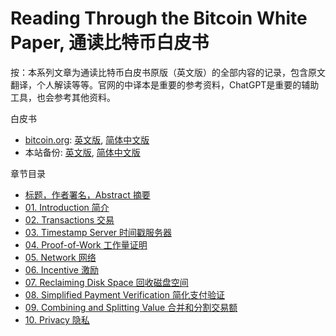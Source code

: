 # Reading Through the Bitcoin White Paper, 通读比特币白皮书

按：本系列文章为通读比特币白皮书原版（英文版）的全部内容的记录，包含原文翻译，个人解读等等。官网的中译本是重要的参考资料，ChatGPT是重要的辅助工具，也会参考其他资料。

白皮书

* [bitcoin.org](https://bitcoin.org/en/bitcoin-paper): [英文版](https://bitcoin.org/bitcoin.pdf), [简体中文版](https://bitcoin.org/files/bitcoin-paper/bitcoin_zh_cn.pdf)
* 本站备份: [英文版](bitcoin_en.pdf), [简体中文版](bitcoin_zh_cn.pdf)

章节目录

* [标题，作者署名，Abstract 摘要](wp00.md)
* [01. Introduction 简介](wp01.md)
* [02. Transactions 交易](wp02.md)
* [03. Timestamp Server 时间戳服务器](wp03.md)
* [04. Proof-of-Work 工作量证明](wp04.md)
* [05. Network 网络](wp05.md)
* [06. Incentive 激励](wp06.md)
* [07. Reclaiming Disk Space 回收磁盘空间](wp07.md)
* [08. Simplified Payment Verification 简化支付验证](wp08.md)
* [09. Combining and Splitting Value 合并和分割交易额](wp09.md)
* [10. Privacy 隐私](wp10.md)